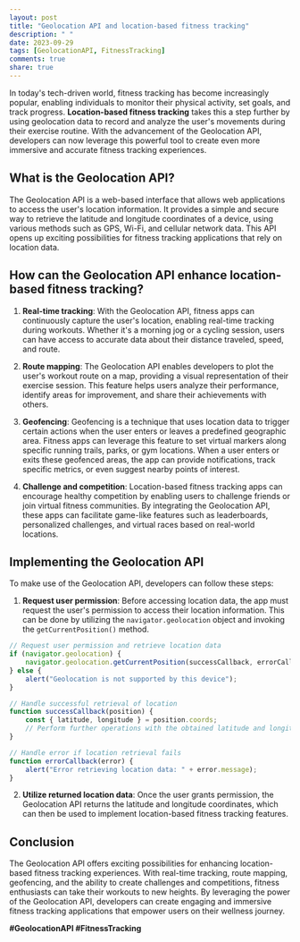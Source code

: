 ```yaml
---
layout: post
title: "Geolocation API and location-based fitness tracking"
description: " "
date: 2023-09-29
tags: [GeolocationAPI, FitnessTracking]
comments: true
share: true
---
```


In today's tech-driven world, fitness tracking has become increasingly popular, enabling individuals to monitor their physical activity, set goals, and track progress. **Location-based fitness tracking** takes this a step further by using geolocation data to record and analyze the user's movements during their exercise routine. With the advancement of the Geolocation API, developers can now leverage this powerful tool to create even more immersive and accurate fitness tracking experiences.

## What is the Geolocation API?

The Geolocation API is a web-based interface that allows web applications to access the user's location information. It provides a simple and secure way to retrieve the latitude and longitude coordinates of a device, using various methods such as GPS, Wi-Fi, and cellular network data. This API opens up exciting possibilities for fitness tracking applications that rely on location data.

## How can the Geolocation API enhance location-based fitness tracking?

1. **Real-time tracking**: With the Geolocation API, fitness apps can continuously capture the user's location, enabling real-time tracking during workouts. Whether it's a morning jog or a cycling session, users can have access to accurate data about their distance traveled, speed, and route.

2. **Route mapping**: The Geolocation API enables developers to plot the user's workout route on a map, providing a visual representation of their exercise session. This feature helps users analyze their performance, identify areas for improvement, and share their achievements with others.

3. **Geofencing**: Geofencing is a technique that uses location data to trigger certain actions when the user enters or leaves a predefined geographic area. Fitness apps can leverage this feature to set virtual markers along specific running trails, parks, or gym locations. When a user enters or exits these geofenced areas, the app can provide notifications, track specific metrics, or even suggest nearby points of interest.

4. **Challenge and competition**: Location-based fitness tracking apps can encourage healthy competition by enabling users to challenge friends or join virtual fitness communities. By integrating the Geolocation API, these apps can facilitate game-like features such as leaderboards, personalized challenges, and virtual races based on real-world locations.

## Implementing the Geolocation API

To make use of the Geolocation API, developers can follow these steps:

1. **Request user permission**: Before accessing location data, the app must request the user's permission to access their location information. This can be done by utilizing the `navigator.geolocation` object and invoking the `getCurrentPosition()` method.

```javascript
// Request user permission and retrieve location data
if (navigator.geolocation) {
    navigator.geolocation.getCurrentPosition(successCallback, errorCallback);
} else {
    alert("Geolocation is not supported by this device");
}

// Handle successful retrieval of location
function successCallback(position) {
    const { latitude, longitude } = position.coords;
    // Perform further operations with the obtained latitude and longitude
}

// Handle error if location retrieval fails
function errorCallback(error) {
    alert("Error retrieving location data: " + error.message);
}
```

2. **Utilize returned location data**: Once the user grants permission, the Geolocation API returns the latitude and longitude coordinates, which can then be used to implement location-based fitness tracking features.

## Conclusion

The Geolocation API offers exciting possibilities for enhancing location-based fitness tracking experiences. With real-time tracking, route mapping, geofencing, and the ability to create challenges and competitions, fitness enthusiasts can take their workouts to new heights. By leveraging the power of the Geolocation API, developers can create engaging and immersive fitness tracking applications that empower users on their wellness journey.

**#GeolocationAPI #FitnessTracking**